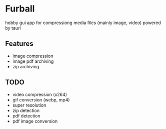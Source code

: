 # Furball

hobby gui app for compressiong media files (mainly image, video) powered by tauri

## Features
- image compression
- image pdf archiving
- zip archiving

## TODO
- video compression (x264)
- gif conversion (webp, mp4)
- super resolution
- zip detection
- pdf detection
- pdf image conversion
